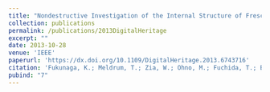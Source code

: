 ```yaml
---
title: "Nondestructive Investigation of the Internal Structure of Fresco Paintings. (In 2013 Digital Heritage International Congress <i>DigitalHeritage</i>)"
collection: publications
permalink: /publications/2013DigitalHeritage
excerpt: ""
date: 2013-10-28
venue: 'IEEE'
paperurl: 'https://dx.doi.org/10.1109/DigitalHeritage.2013.6743716'
citation: 'Fukunaga, K.; Meldrum, T.; Zia, W.; Ohno, M.; Fuchida, T.; Blumich, B. <i>IEEE</i> <b>2013,</b> <i>1,</i> 81–88.'
pubind: "7"
---
```

